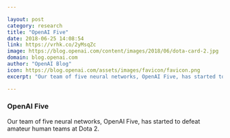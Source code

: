 ```yaml
---

layout: post
category: research
title: "OpenAI Five"
date: 2018-06-25 14:08:54
link: https://vrhk.co/2yMsqZc
image: https://blog.openai.com/content/images/2018/06/dota-card-2.jpg
domain: blog.openai.com
author: "OpenAI Blog"
icon: https://blog.openai.com/assets/images/favicon/favicon.png
excerpt: "Our team of five neural networks, OpenAI Five, has started to defeat amateur human teams at Dota 2."

---
```


### OpenAI Five

Our team of five neural networks, OpenAI Five, has started to defeat amateur human teams at Dota 2.